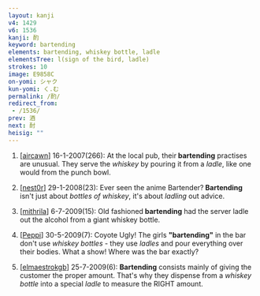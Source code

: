 ```yaml
---
layout: kanji
v4: 1429
v6: 1536
kanji: 酌
keyword: bartending
elements: bartending, whiskey bottle, ladle
elementsTree: l(sign of the bird, ladle)
strokes: 10
image: E9858C
on-yomi: シャク
kun-yomi: く.む
permalink: /酌/
redirect_from:
 - /1536/
prev: 酒
next: 酎
heisig: ""
---
```


1) [<a href="http://kanji.koohii.com/profile/aircawn">aircawn</a>] 16-1-2007(266): At the local pub, their<strong> bartending</strong> practises are unusual. They serve the <em>whiskey</em> by pouring it from a <em>ladle</em>, like one would from the punch bowl.

2) [<a href="http://kanji.koohii.com/profile/nest0r">nest0r</a>] 29-1-2008(23): Ever seen the anime Bartender?<strong> Bartending</strong> isn&#039;t just about <em>bottles of whiskey</em>, it&#039;s about <em>ladling</em> out advice.

3) [<a href="http://kanji.koohii.com/profile/mithrila">mithrila</a>] 6-7-2009(15): Old fashioned<strong> bartending</strong> had the server ladle out the alcohol from a giant whiskey bottle.

4) [<a href="http://kanji.koohii.com/profile/Peppi">Peppi</a>] 30-5-2009(7): Coyote Ugly! The girls <strong>&quot;bartending&quot;</strong> in the bar don&#039;t use <em>whiskey bottles</em> - they use <em>ladles</em> and pour everything over their bodies. What a show! Where was the bar exactly?

5) [<a href="http://kanji.koohii.com/profile/elmaestrokgb">elmaestrokgb</a>] 25-7-2009(6): <strong>Bartending</strong> consists mainly of giving the customer the proper amount. That&#039;s why they dispense from a <em>whiskey bottle</em> into a special <em>ladle</em> to measure the RIGHT amount.

